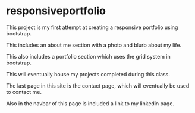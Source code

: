 # responsiveportfolio

This project is my first attempt at creating a responsive portfolio using bootstrap. 

This includes an about me section with a photo and blurb about my life. 

This also includes a portfolio section which uses the grid system in bootstrap. 

This will eventually house my projects completed during this class. 

The last page in this site is the contact page, which will eventually be used to contact me.

Also in the navbar of this page is included a link to my linkedin page.